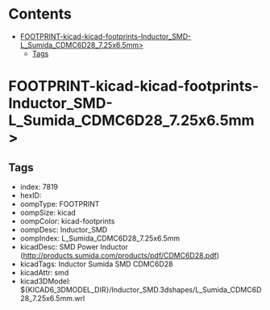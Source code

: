 



Contents
========

* [FOOTPRINT-kicad-kicad-footprints-Inductor_SMD-L_Sumida_CDMC6D28_7.25x6.5mm>](#footprint-kicad-kicad-footprints-inductor_smd-l_sumida_cdmc6d28_725x65mm)
	* [Tags](#tags)

# FOOTPRINT-kicad-kicad-footprints-Inductor_SMD-L_Sumida_CDMC6D28_7.25x6.5mm>

## Tags

- index: 7819
- hexID: 
- oompType: FOOTPRINT
- oompSize: kicad
- oompColor: kicad-footprints
- oompDesc: Inductor_SMD
- oompIndex: L_Sumida_CDMC6D28_7.25x6.5mm
- kicadDesc: SMD Power Inductor (http://products.sumida.com/products/pdf/CDMC6D28.pdf)
- kicadTags: Inductor Sumida SMD CDMC6D28
- kicadAttr: smd
- kicad3DModel: ${KICAD6_3DMODEL_DIR}/Inductor_SMD.3dshapes/L_Sumida_CDMC6D28_7.25x6.5mm.wrl
